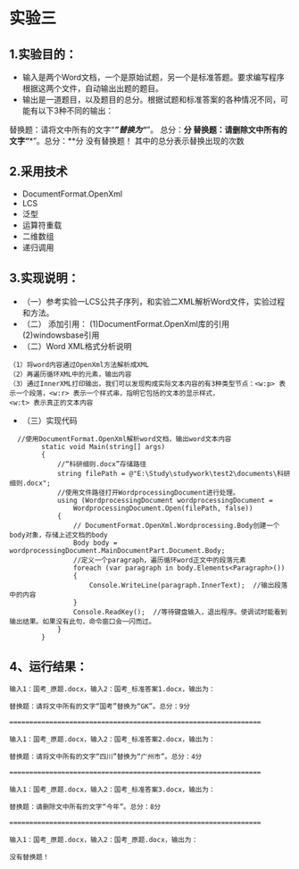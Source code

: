 # 实验三
## 1.实验目的：
- 输入是两个Word文档，一个是原始试题，另一个是标准答题。要求编写程序根据这两个文件，自动输出出题的题目。
- 输出是一道题目，以及题目的总分。根据试题和标准答案的各种情况不同，可能有以下3种不同的输出：

替换题：请将文中所有的文字“***”替换为“***”。 总分：**分
替换题：请删除文中所有的文字“***”。总分：**分
没有替换题！
其中的总分表示替换出现的次数

## 2.采用技术
- DocumentFormat.OpenXml
- LCS
- 泛型
- 运算符重载
- 二维数组
- 递归调用
## 3.实现说明：
- （一）参考实验一LCS公共子序列，和实验二XML解析Word文件，实验过程和方法。
- （二） 添加引用：
  (1)DocumentFormat.OpenXml库的引用
  (2)windowsbase引用  
- （二）Word XML格式分析说明
```
（1）将word内容通过OpenXml方法解析成XML
（2）再遍历循环XML中的元素，输出内容
（3）通过InnerXML打印输出，我们可以发现构成实际文本内容的有3种类型节点：<w:p> 表示一个段落，<w:r> 表示一个样式串，指明它包括的文本的显示样式，
<w:t> 表示真正的文本内容
```
- （三）实现代码
```
  //使用DocumentFormat.OpenXml解析word文档，输出word文本内容
        static void Main(string[] args)
        {
            //“科研细则.docx”存储路径
            string filePath = @"E:\Study\studywork\test2\documents\科研细则.docx";
            //使用文件路径打开WordprocessingDocument进行处理。
            using (WordprocessingDocument wordprocessingDocument =
                WordprocessingDocument.Open(filePath, false))
            {
                // DocumentFormat.OpenXml.Wordprocessing.Body创建一个body对象，存储上述文档的body
                Body body = wordprocessingDocument.MainDocumentPart.Document.Body;
                //定义一个paragraph，遍历循环word正文中的段落元素
                foreach (var paragraph in body.Elements<Paragraph>())
                {
                    Console.WriteLine(paragraph.InnerText);  //输出段落中的内容
                }
                Console.ReadKey();  //等待键盘输入，退出程序。使调试时能看到输出结果。如果没有此句，命令窗口会一闪而过。
            }
        }
```
## 4、运行结果：
```
输入1：国考_原题.docx，输入2：国考_标准答案1.docx，输出为：

替换题：请将文中所有的文字“国考”替换为“GK”。总分：9分

===============================================================

输入1：国考_原题.docx，输入2：国考_标准答案2.docx，输出为：

替换题：请将文中所有的文字“四川”替换为“广州市”。总分：4分

===============================================================

输入1：国考_原题.docx，输入2：国考_标准答案3.docx，输出为：

替换题：请删除文中所有的文字“今年”。总分：8分

===============================================================

输入1：国考_原题.docx，输入2：国考_原题.docx，输出为：

没有替换题！

```
 
